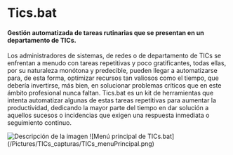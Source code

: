 # Tics.bat
#### Gestión automatizada de tareas rutinarias que se presentan en un departamento de TICs.

Los administradores de sistemas, de redes o de departamento de TICs se enfrentan a menudo con tareas repetitivas y poco gratificantes, todas ellas,
por su naturaleza monótona y predecible, pueden llegar a automatizarse para, de esta forma, optimizar recursos tan valiosos como el tiempo, que debería invertirse, 
más bien, en solucionar problemas críticos que en este ámbito profesional nunca faltan. Tics.bat es un kit de herramientas que intenta automatizar 
algunas de estas tareas repetitivas para aumentar la productividad, dedicando la mayor parte del tiempo en dar solución a aquellos sucesos o incidencias que 
exigen una respuesta inmediata o seguimiento continuo.

<image src="/Pictures/TICs_capturas/TICs_menuPrincipal.png" alt="Descripción de la imagen">
![Menú principal de TICs.bat](/Pictures/TICs_capturas/TICs_menuPrincipal.png)
